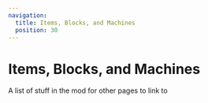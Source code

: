 ```yaml
---
navigation:
  title: Items, Blocks, and Machines
  position: 30
---
```

# Items, Blocks, and Machines
A list of stuff in the mod for other pages to link to